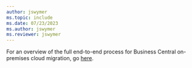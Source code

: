 ```yaml
---
author: jswymer
ms.topic: include
ms.date: 07/23/2023
ms.author: jswymer
ms.reviewer: jswymer
---
```

For an overview of the full end-to-end process for Business Central on-premises cloud migration, go [here](../../administration/migrate-business-central-on-premises.md#end-to-end-process).
